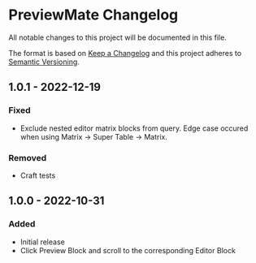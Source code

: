 # PreviewMate Changelog

All notable changes to this project will be documented in this file.

The format is based on [Keep a Changelog](http://keepachangelog.com/) and this project adheres to [Semantic Versioning](http://semver.org/).

## 1.0.1 - 2022-12-19
### Fixed
- Exclude nested editor matrix blocks from query. Edge case occured when using Matrix -> Super Table -> Matrix.

### Removed
- Craft tests

## 1.0.0 - 2022-10-31
### Added
- Initial release
- Click Preview Block and scroll to the corresponding Editor Block